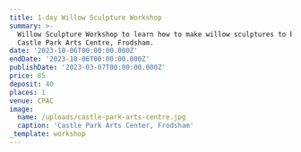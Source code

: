 ```yaml
---
title: 1-day Willow Sculpture Workshop
summary: >-
  Willow Sculpture Workshop to learn how to make willow sculptures to be held at
  Castle Park Arts Centre, Frodsham.
date: '2023-10-06T00:00:00.000Z'
endDate: '2023-10-06T00:00:00.000Z'
publishDate: '2023-03-07T00:00:00.000Z'
price: 85
deposit: 40
places: 1
venue: CPAC
image:
  name: /uploads/castle-park-arts-centre.jpg
  caption: 'Castle Park Arts Center, Frodsham'
_template: workshop
---
```



